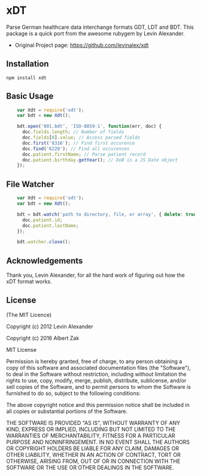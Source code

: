 # xDT

Parse German healthcare data interchange formats GDT, LDT and BDT. This package is a quick port from the awesome rubygem by Levin Alexander.

* Original Project page: <https://github.com/levinalex/xdt>

## Installation

    npm install xdt

## Basic Usage

```JavaScript
    var Xdt = require('xdt');
    var bdt = new Xdt();

    bdt.open('001.bdt', 'ISO-8859-1', function(err, doc) {
      doc.fields.length; // Number of fields
      doc.fields[0].value; // Access parsed fields
      doc.first('8316'); // Find first occurence
      doc.find('6228'); // Find all occurences
      doc.patient.firstName; // Parse patient record
      doc.patient.birthday.getYear(); // DoB is a JS Date object
    });
```

## File Watcher

```JavaScript
    var Xdt = require('xdt');
    var bdt = new Xdt();

    bdt = bdt.watch('path to directory, file, or array', { delete: true }, function(err, doc) {
      doc.patient.id;
      doc.patient.lastName;
    });

    bdt.watcher.close();
```

## Acknowledgements

Thank you, Levin Alexander, for all the hard work of figuring out how the xDT format works.


## License

(The MIT Licence)

Copyright (c) 2012 Levin Alexander

Copyright (c) 2016 Albert Zak

MIT License

Permission is hereby granted, free of charge, to any person obtaining
a copy of this software and associated documentation files (the
"Software"), to deal in the Software without restriction, including
without limitation the rights to use, copy, modify, merge, publish,
distribute, sublicense, and/or sell copies of the Software, and to
permit persons to whom the Software is furnished to do so, subject to
the following conditions:

The above copyright notice and this permission notice shall be
included in all copies or substantial portions of the Software.

THE SOFTWARE IS PROVIDED "AS IS", WITHOUT WARRANTY OF ANY KIND,
EXPRESS OR IMPLIED, INCLUDING BUT NOT LIMITED TO THE WARRANTIES OF
MERCHANTABILITY, FITNESS FOR A PARTICULAR PURPOSE AND
NONINFRINGEMENT. IN NO EVENT SHALL THE AUTHORS OR COPYRIGHT HOLDERS BE
LIABLE FOR ANY CLAIM, DAMAGES OR OTHER LIABILITY, WHETHER IN AN ACTION
OF CONTRACT, TORT OR OTHERWISE, ARISING FROM, OUT OF OR IN CONNECTION
WITH THE SOFTWARE OR THE USE OR OTHER DEALINGS IN THE SOFTWARE.
